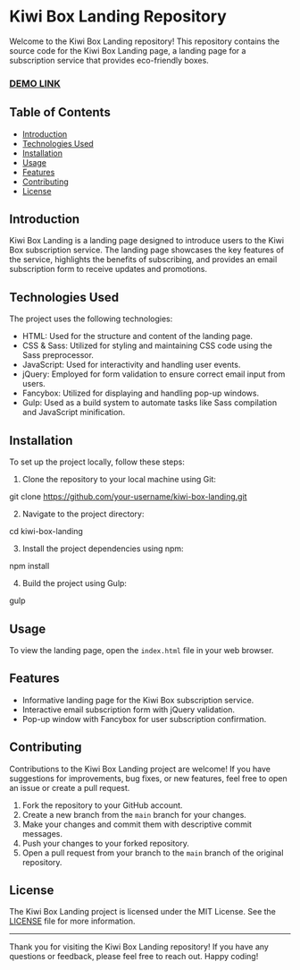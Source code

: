 # Kiwi Box Landing Repository

Welcome to the Kiwi Box Landing repository! This repository contains the source code for the Kiwi Box Landing page, a landing page for a subscription service that provides eco-friendly boxes.

### [DEMO LINK](https://valeriiayarzhemska.github.io/kiwi-box-landing/)

## Table of Contents

- [Introduction](#introduction)
- [Technologies Used](#technologies-used)
- [Installation](#installation)
- [Usage](#usage)
- [Features](#features)
- [Contributing](#contributing)
- [License](#license)

## Introduction

Kiwi Box Landing is a landing page designed to introduce users to the Kiwi Box subscription service. The landing page showcases the key features of the service, highlights the benefits of subscribing, and provides an email subscription form to receive updates and promotions.

## Technologies Used

The project uses the following technologies:

- HTML: Used for the structure and content of the landing page.
- CSS & Sass: Utilized for styling and maintaining CSS code using the Sass preprocessor.
- JavaScript: Used for interactivity and handling user events.
- jQuery: Employed for form validation to ensure correct email input from users.
- Fancybox: Utilized for displaying and handling pop-up windows.
- Gulp: Used as a build system to automate tasks like Sass compilation and JavaScript minification.

## Installation

To set up the project locally, follow these steps:

1. Clone the repository to your local machine using Git:

git clone https://github.com/your-username/kiwi-box-landing.git


2. Navigate to the project directory:

cd kiwi-box-landing


3. Install the project dependencies using npm:

npm install


4. Build the project using Gulp:

gulp


## Usage

To view the landing page, open the `index.html` file in your web browser.

## Features

- Informative landing page for the Kiwi Box subscription service.
- Interactive email subscription form with jQuery validation.
- Pop-up window with Fancybox for user subscription confirmation.

## Contributing

Contributions to the Kiwi Box Landing project are welcome! If you have suggestions for improvements, bug fixes, or new features, feel free to open an issue or create a pull request.

1. Fork the repository to your GitHub account.
2. Create a new branch from the `main` branch for your changes.
3. Make your changes and commit them with descriptive commit messages.
4. Push your changes to your forked repository.
5. Open a pull request from your branch to the `main` branch of the original repository.

## License

The Kiwi Box Landing project is licensed under the MIT License. See the [LICENSE](LICENSE) file for more information.

---
Thank you for visiting the Kiwi Box Landing repository! If you have any questions or feedback, please feel free to reach out. Happy coding!
